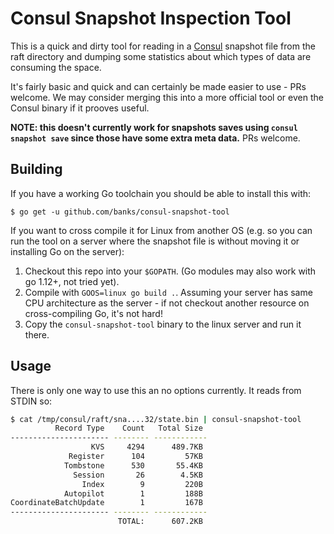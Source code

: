 # Consul Snapshot Inspection Tool

This is a quick and dirty tool for reading in a [Consul](https://www.consul.io) snapshot file from the raft directory and dumping some statistics about which types of data are consuming the space.

It's fairly basic and quick and can certainly be made easier to use - PRs welcome. We may consider merging this into a more official tool or even the Consul binary if it prooves useful.

**NOTE: this doesn't currently work for snapshots saves using `consul snapshot save` since those have some extra meta data.** PRs welcome.

## Building

If you have a working Go toolchain you should be able to install this with:

```
$ go get -u github.com/banks/consul-snapshot-tool
```

If you want to cross compile it for Linux from another OS (e.g. so you can run the tool on a server where the snapshot file is without moving it or installing Go on the server):

 1. Checkout this repo into your `$GOPATH`. (Go modules may also work with go 1.12+, not tried yet).
 2. Compile with `GOOS=linux go build .`. Assuming your server has same CPU architecture as the server - if not checkout another resource on cross-compiling Go, it's not hard!
 3. Copy the `consul-snapshot-tool` binary to the linux server and run it there.

 ## Usage

 There is only one way to use this an no options currently. It reads from STDIN so:

 ```sh
 $ cat /tmp/consul/raft/sna....32/state.bin | consul-snapshot-tool
           Record Type    Count   Total Size
---------------------- -------- ------------
                   KVS     4294      489.7KB
              Register      104         57KB
             Tombstone      530       55.4KB
               Session       26        4.5KB
                 Index        9         220B
             Autopilot        1         188B
 CoordinateBatchUpdate        1         167B
---------------------- -------- ------------
                         TOTAL:      607.2KB
 ```